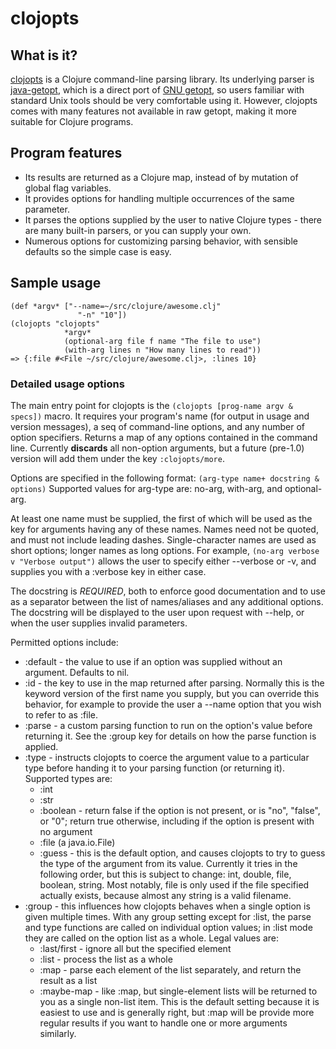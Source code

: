 # clojopts
## What is it?

[clojopts][] is a Clojure command-line parsing library. Its
underlying parser is [java-getopt][], which is a direct port of
[GNU getopt][], so users familiar with standard Unix tools
should be very comfortable using it. However, clojopts comes with many
features not available in raw getopt, making it more suitable for
Clojure programs.

## Program features
* Its results are returned as a Clojure map, instead of by mutation of
  global flag variables.
* It provides options for handling multiple occurrences of the same
  parameter.
* It parses the options supplied by the user to native Clojure types -
  there are many built-in parsers, or you can supply your own.
* Numerous options for customizing parsing behavior, with sensible
  defaults so the simple case is easy.

## Sample usage
    (def *argv* ["--name=~/src/clojure/awesome.clj"
                   "-n" "10"])
    (clojopts "clojopts"
                *argv*
                (optional-arg file f name "The file to use")
                (with-arg lines n "How many lines to read"))
    => {:file #<File ~/src/clojure/awesome.clj>, :lines 10}

### Detailed usage options

The main entry point for clojopts is the `(clojopts [prog-name argv & specs])` 
macro. It requires your program's name (for
output in usage and version messages), a seq of command-line options,
and any number of option specifiers. Returns a map of any options
contained in the command line. Currently **discards** all non-option
arguments, but a future (pre-1.0) version will add them under the key
`:clojopts/more`.

Options are specified in the following format:
`(arg-type name+ docstring & options)`
Supported values for arg-type are: no-arg, with-arg, and optional-arg.

At least one name must be supplied, the first of which will be used as
the key for arguments having any of these names. Names need not be
quoted, and must not include leading dashes. Single-character names
are used as short options; longer names as long options. For example,
`(no-arg verbose v "Verbose output")` allows the user to specify either
--verbose or -v, and supplies you with a :verbose key in either case.

The docstring is *REQUIRED*, both to enforce good documentation and to
use as a separator between the list of names/aliases and any
additional options. The docstring will be displayed to the user upon
request with --help, or when the user supplies invalid parameters.

Permitted options include:

* :default - the value to use if an option was supplied without an
  argument. Defaults to nil.
* :id - the key to use in the map returned after parsing. Normally
  this is the keyword version of the first name you supply, but you
  can override this behavior, for example to provide the user a --name
  option that you wish to refer to as :file.
* :parse - a custom parsing function to run on the option's value
  before returning it. See the :group key for details on how the parse
  function is applied.
* :type - instructs clojopts to coerce the argument value to a
  particular type before handing it to your parsing function (or
  returning it). Supported types are:
  * :int
  * :str
  * :boolean - return false if the option is not present, or is "no",
  "false", or "0"; return true otherwise, including if the option is
  present with no argument
  * :file (a java.io.File)
  * :guess - this is the default option, and causes clojopts to try to
  guess the type of the argument from its value. Currently it tries in
  the following order, but this is subject to change: int, double,
  file, boolean, string. Most notably, file is only used if the file
  specified actually exists, because almost any string is a valid
  filename.
* :group - this influences how clojopts behaves when a single option
  is given multiple times. With any group setting except for :list,
  the parse and type functions are called on individual option values;
  in :list mode they are called on the option list as a whole. Legal
  values are:
  * :last/first - ignore all but the specified element
  * :list - process the list as a whole
  * :map - parse each element of the list separately, and return the
  result as a list
  * :maybe-map - like :map, but single-element lists will be returned
  to you as a single non-list item. This is the default setting
  because it is easiest to use and is generally right, but :map will
  be provide more regular results if you want to handle one or more
  arguments similarly. 

[clojopts]: https://github.com/amalloy/clojopts
[java-getopt]: http://www.urbanophile.com/~arenn/hacking/download.html#getopt
[GNU getopt]: http://www.gnu.org/s/libc/manual/html_node/Getopt.html#Getopt
